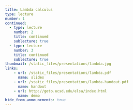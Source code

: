 ```yaml
---
title: Lambda calculus
type: lecture
number: 1
continued:
  - type: lecture
    number: 2
    title: continued
    sublecture: true
  - type: lecture
    number: 3
    title: continued
    sublecture: true
thumbnail: /static_files/presentations/lambda.jpg
links:
    - url: /static_files/presentations/lambda.pdf
      name: slides
    - url: /static_files/presentations/lambda-handout.pdf
      name: handout
    - url: http://goto.ucsd.edu/elsa/index.html 
      name: demo
hide_from_announcments: true
---
```

